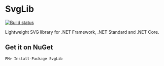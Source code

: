 # SvgLib

[![Build status](https://ci.appveyor.com/api/projects/status/rw89jost494vijpn/branch/master?svg=true)](https://ci.appveyor.com/project/huysentruitw/svglib/branch/master)

Lightweight SVG library for .NET Framework, .NET Standard and .NET Core.

## Get it on NuGet

    PM> Install-Package SvgLib
